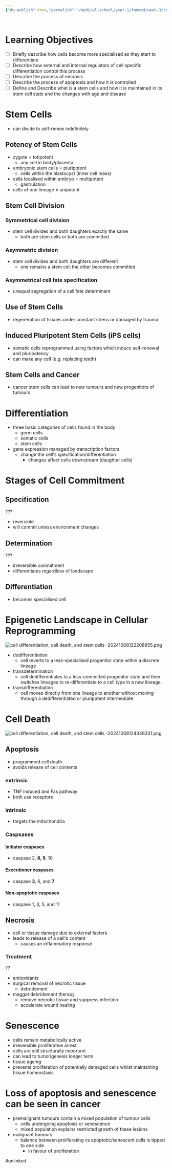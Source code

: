 ```yaml
---
{"dg-publish":true,"permalink":"/medical-school/year-1/funmed/week-3/cell-differentiation-cell-death-and-stem-cells/","tags":["funmed"]}
---
```


```table-of-contents
```
# Learning Objectives
- [ ] Briefly describe how cells become more specialised as they start to differentiate
- [ ] Describe how external and internal regulators of cell specific differentiation control this process
- [ ] Describe the process of necrosis
- [ ] Describe the process of apoptosis and how it is controlled
- [ ] Define and Describe what is a stem cells and how it is maintained in its stem cell state and the changes with age and disease

# Stem Cells
- can divide to self-renew indefinitely
## Potency of Stem Cells
- zygote = totipotent
	- any cell in body/placenta
- embryonic stem cells = pluripotent
	- cells within the blastocyst (inner cell mass)
- cells localised within embryo = multipotent
	- gastrulation
- cells of one lineage = unipotent

## Stem Cell Division
### Symmetrical cell division
- stem cell divides and both daughters exactly the same
	- both are stem cells or both are committed
### Asymmetric division
- stem cell divides and both daughters are different
	- one remains a stem cell the other becomes committed
### Asymmetrical cell fate specification
- unequal segregation of a cell fate determinant
## Use of Stem Cells
- regeneration of tissues under constant stress or damaged by trauma
## Induced Pluripotent Stem Cells (iPS cells)
- somatic cells reprogrammed using factors which induce self-renewal and pluripotency
- can make any cell (e.g. replacing teeth)
## Stem Cells and Cancer
- cancer stem cells can lead to new tumours and new progenitors of tumours

# Differentiation
- three basic categories of cells found in the body
	- germ cells
	- somatic cells
	- stem cells
- gene expression managed by transcription factors
	- change the cell's specification/differentiation
		- changes affect cells downstream (daughter cells)

# Stages of Cell Commitment
## Specification
???
- reversible
- will commit unless environment changes

## Determination
???
- irreversible commitment
- differentiates regardless of landscape

## Differentiation
- becomes specialised cell

# Epigenetic Landscape in Cellular Reprogramming
![cell differentiation, cell death, and stem cells -20241008122208955.png](/img/user/Medical%20School/Year%201/funmed/week%203/attachments/cell%20differentiation,%20cell%20death,%20and%20stem%20cells%20-20241008122208955.png)
- dedifferentiation
	- cell reverts to a less-specialised progenitor state within a discrete lineage
- transdetermination
	- cell dedifferentiates to a less-committed progenitor state and then switches lineages to re-differentiate to a cell type in a new lineage.
- transdifferentiation
	- cell moves directly from one lineage to another without moving through a dedifferentiated or pluripotent intermediate

# Cell Death
![cell differentiation, cell death, and stem cells -20241008124346331.png](/img/user/Medical%20School/Year%201/funmed/week%203/attachments/cell%20differentiation,%20cell%20death,%20and%20stem%20cells%20-20241008124346331.png)
## Apoptosis
- programmed cell death
- avoids release of cell contents
### extrinsic
- TNF induced and Fas pathway
- both use receptors
### intrinsic
- targets the mitochondria
### Caspsases
#### Initiator caspases
- caspase 2, **8, 9**, 10
#### Executioner caspases
- caspase **3**, 6, and **7**
#### Non-apoptotic caspases
- caspase 1, 4, 5, and 11
## Necrosis
- cell or tissue damage due to external factors
- leads to release of a cell's content
	- causes an inflammatory response

### Treatment
??
- antioxidants
- surgical removal of necrotic tissue
	- debridement
- maggot debridement therapy
	- remove necrotic tissue and suppress infection
	- accelerate wound healing

# Senescence
- cells remain metabolically active
- irreversible proliferative arrest
- cells are still structurally important
- can lead to tumorigenesis longer term
- tissue ageing
- prevents proliferation of potentially damaged cells whilst maintaining tissue homeostasis

# Loss of apoptosis and senescence can be seen in cancer
- premalignant tumours contain a mixed population of tumour cells
	- cells undergoing apoptosis or senescence
	- mixed population explains restricted growth of these lesions
- malignant tumours
	- balance between proliferating vs apoptotic/senescent cells is tipped to one side
		- in favour of proliferation


#unlinked 